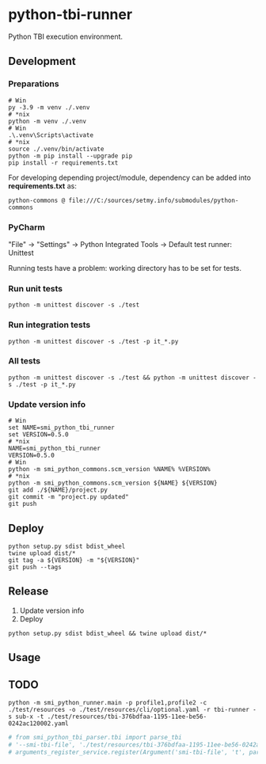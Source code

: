 # python-tbi-runner

Python TBI execution environment.

## Development

### Preparations

```shell
# Win
py -3.9 -m venv ./.venv
# *nix
python -m venv ./.venv
# Win
.\.venv\Scripts\activate
# *nix
source ./.venv/bin/activate
python -m pip install --upgrade pip
pip install -r requirements.txt
```

For developing depending project/module, dependency can be added into **requirements.txt** as:

    python-commons @ file:///C:/sources/setmy.info/submodules/python-commons

### PyCharm

"File" -> "Settings" -> Python Integrated Tools -> Default test runner: Unittest

Running tests have a problem: working directory has to be set for tests.

### Run unit tests

```shell
python -m unittest discover -s ./test
```

### Run integration tests

```shell
python -m unittest discover -s ./test -p it_*.py
```

### All tests

```shell
python -m unittest discover -s ./test && python -m unittest discover -s ./test -p it_*.py
```

### Update version info

```shell
# Win
set NAME=smi_python_tbi_runner
set VERSION=0.5.0
# *nix
NAME=smi_python_tbi_runner
VERSION=0.5.0
# Win
python -m smi_python_commons.scm_version %NAME% %VERSION%
# *nix
python -m smi_python_commons.scm_version ${NAME} ${VERSION}
git add ./${NAME}/project.py
git commit -m "project.py updated"
git push
```

## Deploy

```shell
python setup.py sdist bdist_wheel
twine upload dist/*
git tag -a ${VERSION} -m "${VERSION}"
git push --tags
```

## Release

1. Update version info
2. Deploy

```shell
python setup.py sdist bdist_wheel && twine upload dist/*
```

## Usage

## TODO

```shell
python -m smi_python_runner.main -p profile1,profile2 -c ./test/resources -o ./test/resources/cli/optional.yaml -r tbi-runner -s sub-x -t ./test/resources/tbi-376bdfaa-1195-11ee-be56-0242ac120002.yaml
```

```python
# from smi_python_tbi_parser.tbi import parse_tbi
# '--smi-tbi-file', './test/resources/tbi-376bdfaa-1195-11ee-be56-0242ac120002.yaml',
# arguments_register_service.register(Argument('smi-tbi-file', 't', parse_tbi, 'TBI yaml to be used', True), )
```
